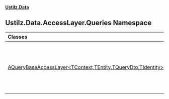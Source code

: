 #### [Ustilz.Data](index.md 'index')

## Ustilz.Data.AccessLayer.Queries Namespace

| Classes | |
| :--- | :--- |
| [AQueryBaseAccessLayer&lt;TContext,TEntity,TQueryDto,TIdentity&gt;](Ustilz.Data.AccessLayer.Queries.AQueryBaseAccessLayer_TContext,TEntity,TQueryDto,TIdentity_.md 'Ustilz.Data.AccessLayer.Queries.AQueryBaseAccessLayer<TContext,TEntity,TQueryDto,TIdentity>') | Abstraction that provides basic CRUD operations on models data. |
